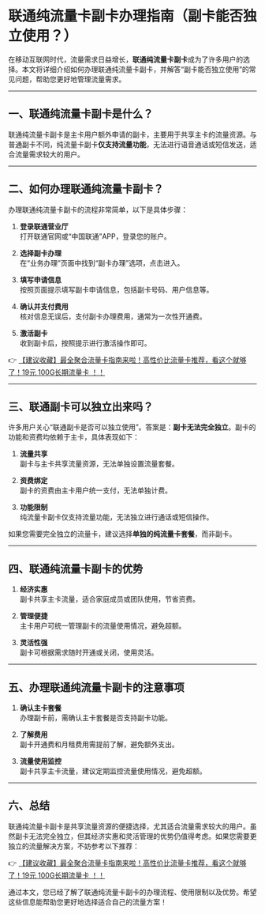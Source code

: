 # 联通纯流量卡副卡办理指南（副卡能否独立使用？）

在移动互联网时代，流量需求日益增长，**联通纯流量卡副卡**成为了许多用户的选择。本文将详细介绍如何办理联通纯流量卡副卡，并解答“副卡能否独立使用”的常见问题，帮助您更好地管理流量需求。

---

## 一、联通纯流量卡副卡是什么？

联通纯流量卡副卡是主卡用户额外申请的副卡，主要用于共享主卡的流量资源。与普通副卡不同，纯流量卡副卡**仅支持流量功能**，无法进行语音通话或短信发送，适合流量需求较大的用户。

---

## 二、如何办理联通纯流量卡副卡？

办理联通纯流量卡副卡的流程非常简单，以下是具体步骤：

1. **登录联通营业厅**  
   打开联通官网或“中国联通”APP，登录您的账户。

2. **选择副卡办理**  
   在“业务办理”页面中找到“副卡办理”选项，点击进入。

3. **填写申请信息**  
   按照页面提示填写副卡申请信息，包括副卡号码、用户信息等。

4. **确认并支付费用**  
   核对信息无误后，支付副卡办理费用，通常为一次性开通费。

5. **激活副卡**  
   收到副卡后，按照提示进行激活操作即可。

👉 [【建议收藏】最全聚合流量卡指南来啦！高性价比流量卡推荐，看这个就够了！19元 100G长期流量卡 ！！](https://bit.ly/Liuliangka)

---

## 三、联通副卡可以独立出来吗？

许多用户关心“联通副卡是否可以独立使用”。答案是：**副卡无法完全独立**。副卡的功能和资费均依赖于主卡，具体表现如下：

1. **流量共享**  
   副卡与主卡共享流量资源，无法单独设置流量套餐。

2. **资费绑定**  
   副卡的资费由主卡用户统一支付，无法单独计费。

3. **功能限制**  
   纯流量卡副卡仅支持流量功能，无法独立进行通话或短信操作。

如果您需要完全独立的流量卡，建议选择**单独的纯流量卡套餐**，而非副卡。

---

## 四、联通纯流量卡副卡的优势

1. **经济实惠**  
   副卡共享主卡流量，适合家庭成员或团队使用，节省资费。

2. **管理便捷**  
   主卡用户可统一管理副卡的流量使用情况，避免超额。

3. **灵活性强**  
   副卡可根据需求随时开通或关闭，使用灵活。

---

## 五、办理联通纯流量卡副卡的注意事项

1. **确认主卡套餐**  
   办理副卡前，需确认主卡套餐是否支持副卡功能。

2. **了解费用**  
   副卡开通费和月租费用需提前了解，避免额外支出。

3. **流量使用监控**  
   副卡共享主卡流量，建议定期监控流量使用情况，避免超额。

---

## 六、总结

联通纯流量卡副卡是共享流量资源的便捷选择，尤其适合流量需求较大的用户。虽然副卡无法完全独立，但其经济实惠和灵活管理的优势仍值得考虑。如果您需要更独立的流量解决方案，不妨参考以下推荐：

👉 [【建议收藏】最全聚合流量卡指南来啦！高性价比流量卡推荐，看这个就够了！19元 100G长期流量卡 ！！](https://bit.ly/Liuliangka)

通过本文，您已经了解了联通纯流量卡副卡的办理流程、使用限制以及优势。希望这些信息能帮助您更好地选择适合自己的流量方案！